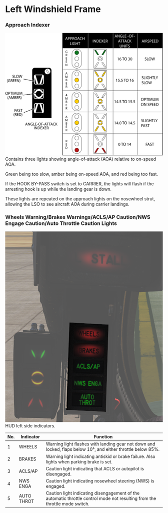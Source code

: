 # Left Windshield Frame

### Approach Indexer

![aoaindexer](../../img/aoaindexer.png)
Contains three lights showing angle-of-attack (AOA) relative to on-speed AOA.

Green being too slow, amber being on-speed AOA, and red being too fast.

If the HOOK BY-PASS switch is set to CARRIER, the lights will flash if the arresting hook is up while the landing gear is down.

These lights are repeated on the approach lights on the nosewheel strut, allowing the LSO to see aircraft AOA during carrier landings.

### Wheels Warning/Brakes Warnings/ACLS/AP Caution/NWS Engage Caution/Auto Throttle Caution Lights

![lefthudcaution](../../img/lefthudcaution.png)
HUD left side indicators.

| No. | Indicator      | Function                                                                                           |
|-----|----------------|----------------------------------------------------------------------------------------------------|
| 1   | WHEELS         | Warning light flashes with landing gear not down and locked, flaps below 10°, and either throttle below 85%. |
| 2   | BRAKES         | Warning light indicating antiskid or brake failure. Also lights when parking brake is set.          |
| 3   | ACLS/AP        | Caution light indicating that ACLS or autopilot is disengaged.                                      |
| 4   | NWS ENGA       | Caution light indicating nosewheel steering (NWS) is engaged.                                       |
| 5   | AUTO THROT     | Caution light indicating disengagement of the automatic throttle control mode not resulting from the throttle mode switch. |
